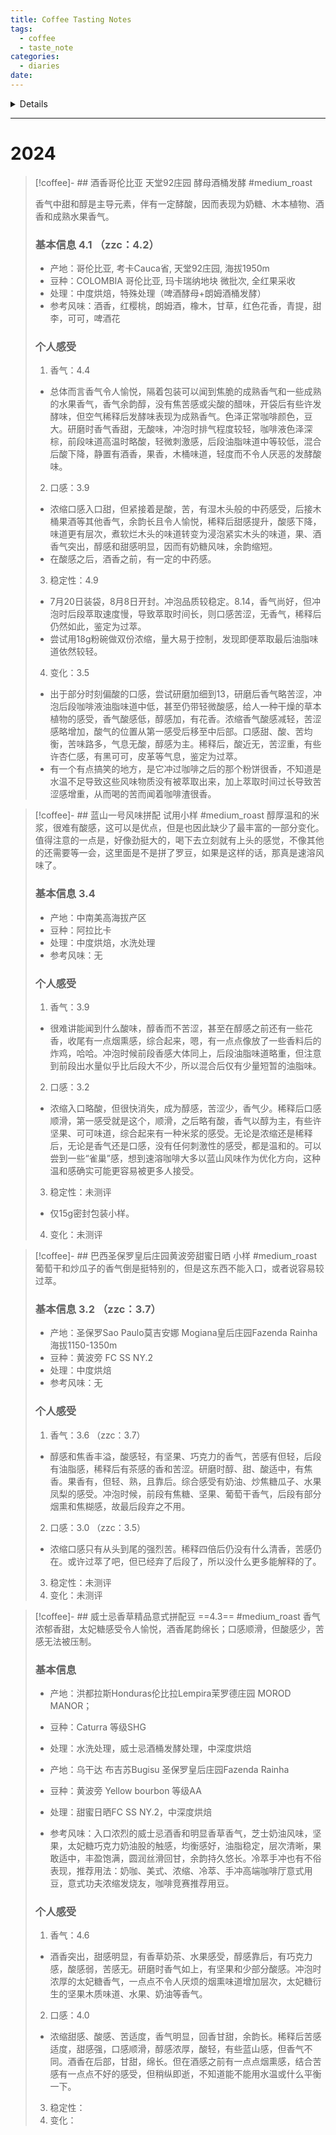```yaml
---
title: Coffee Tasting Notes
tags:
  - coffee
  - taste_note
categories:
  - diaries
date:
---
```

<details>
  个人评价标准：
  
  1. 易于获得的好风味，才是真的好风味。对我而言，咖啡更多作为功能性饮料，经过实际对比和综合考量，便携意式咖啡机是我的主要器材，以便我在多种场合高效制取咖啡。
  
  2. 出于同样的原因，我希望我的咖啡豆不仅在良好工况下可以制取出高品质的咖啡，在由于各种原因导致的不良工况下，如水温不足或过高、研磨过细或过粗、不筛细粉、暇疵豆等，仍能保持一定的质量或基本特征。纵然，在闲暇时通过精心的准备可以获得极致的风味也是一件美事，但是在我不精心控制它的时候，它的表现更为重要。
  
  3. 对于品质的基本要求，我将所有参数分为两方面，入口前的感受和入口后的感受。入口前的考察包括从见到豆子开始到咖啡入口之前到所有感受，以是否刺激食欲为标准，主要考察香气，观感次之，手感再次；入口后的感受考察咖啡入口后到代谢完毕的所有感受，以饮用咖啡是否带来愉悦情绪为标准，主要考察咖啡入口时的味觉、嗅觉刺激，咖啡因的精神刺激次之，对肠道的刺激再次。为便于表述，使用两个考察阶段最重要的感受指代两个考察阶段，即入口前考察统称为香气考察，入口后考察统称为口感考察。
  
  4. 趣味性。稳定的品质是我对咖啡豆的第一要求，而丰富的变化也是咖啡豆有趣的地方，在不同工况下可以得到风味变化的高品质咖啡将会给咖啡豆带来更多可玩性。此处主要指主动调整的工况，例如研磨度调整，冰咖啡，冷萃，浸泡，手冲，勾兑其他原料等。
  
  5. 交叉验证。个人认为前两条要求已经渐增地给出了足够苛刻的要求，但在如此丰富的咖啡豆产品中，或许仍然会有一定数量的咖啡豆可以比较充分的满足我的要求，而对其进一步的挑剔或许并不能体现出他们的差异，因而在此我再加入一个难以满足且确有需求的要求，即咖啡对我而言除了功能性和趣味性之外，也具有一点社交属性。我也很喜欢和他人分享我的咖啡，而不同人的口味不同，能让对咖啡有不同程度了解的人都有比较正面的评价，才是好的咖啡豆。
  
  6. 以上三个方面，即功能性（稳定性）、趣味性、社交性，我的评价要求是依次提高的，亦即对同一款豆子，靠后的需求应该在满足靠前的需求的基础上得到满足。3.5为基准评分，即“感受一般”，4分以“没有不喜欢的点”为标准，依据特点数量和喜好程度在此基础上加分。稳定性一般不做变化，故小于4.5分时酌情扣分；趣味性和社交性不参与基础综合打分。
  
  7. 在以下评价中，如未提及，所有咖啡基于WACACO Exagrind磨豆机14刻度，在WACACO Picopresso便携意式咖啡机中，使用12g粉碗，全段液体制备浓缩，后加入适量水稀释而成。
</details>

---

# 2024

> [!coffee]-   ## 酒香哥伦比亚 天堂92庄园 酵母酒桶发酵 
>  #medium_roast 
>  
> 香气中甜和醇是主导元素，伴有一定酵酸，因而表现为奶糖、木本植物、酒香和成熟水果香气。 
> 
> ### 基本信息 4.1 （zzc：4.2）
> 
> - 产地：哥伦比亚, 考卡Cauca省, 天堂92庄园,  海拔1950m 
> - 豆种：COLOMBIA 哥伦比亚, 玛卡瑞纳地块 微批次, 全红果采收
> - 处理：中度烘焙，特殊处理（啤酒酵母+朗姆酒桶发酵）
> - 参考风味：酒香，红樱桃，朗姆酒，橡木，甘草，红色花香，青提，甜李，可可，啤酒花
> 
> ### 个人感受
> 1. 香气：4.4
> * 总体而言香气令人愉悦，隔着包装可以闻到焦脆的成熟香气和一些成熟的水果香气，香气余韵醇，没有焦苦感或尖酸的醋味，开袋后有些许发酵味，但空气稀释后发酵味表现为成熟香气。色泽正常咖啡颜色，豆大。研磨时香气香甜，无酸味，冲泡时排气程度较轻，咖啡液色泽深棕，前段味道高温时略酸，轻微刺激感，后段油脂味道中等较低，混合后酸下降，静置有酒香，果香，木桶味道，轻度而不令人厌恶的发酵酸味。
> 2. 口感：3.9
>  * 浓缩口感入口甜，但紧接着是酸，苦，有湿木头般的中药感受，后接木桶果酒等其他香气，余韵长且令人愉悦，稀释后甜感提升，酸感下降，味道更有层次，煮软烂木头的味道转变为浸泡紧实木头的味道，果、酒香气突出，醇感和甜感明显，因而有奶糖风味，余韵缩短。
>  * 在酸感之后，酒香之前，有一定的中药感。
> 3. 稳定性：4.9
>  * 7月20日装袋，8月8日开封。冲泡品质较稳定。8.14，香气尚好，但冲泡时后段萃取速度慢，导致萃取时间长，则口感苦涩，无香气，稀释后仍然如此，鉴定为过萃。
>  * 尝试用18g粉碗做双份浓缩，量大易于控制，发现即便萃取最后油脂味道依然较轻。
> 4. 变化：3.5
>   * 出于部分时刻偏酸的口感，尝试研磨加细到13，研磨后香气略苦涩，冲泡后段咖啡液油脂味道中低，甚至仍带轻微酸感，给人一种干燥的草本植物的感受，香气酸感低，醇感加，有花香。浓缩香气酸感减轻，苦涩感略增加，酸气的位置从第一感受后移至中后部。口感甜、酸、苦均衡，苦味路多，气息无酸，醇感为主。稀释后，酸近无，苦涩重，有些许杏仁感，有黑可可，皮革等气息，鉴定为过萃。
>   * 有一个有点搞笑的地方，是它冲过咖啡之后的那个粉饼很香，不知道是水温不足导致这些风味物质没有被萃取出来，加上萃取时间过长导致苦涩感增重，从而喝的苦而闻着咖啡渣很香。




> [!coffee]-   ## 蓝山一号风味拼配 试用小样
>  #medium_roast 
> 醇厚温和的米浆，很难有酸感，这可以是优点，但是也因此缺少了最丰富的一部分变化。值得注意的一点是，好像劲挺大的，喝下去立刻就有上头的感觉，不像其他的还需要等一会，这里面是不是拼了罗豆，如果是这样的话，那真是速溶风味了。
> 
> ### 基本信息 3.4
> 
> - 产地：中南美高海拔产区 
> - 豆种：阿拉比卡
> - 处理：中度烘焙，水洗处理
> - 参考风味：无
> 
> ### 个人感受
> 1. 香气：3.9
>  * 很难讲能闻到什么酸味，醇香而不苦涩，甚至在醇感之前还有一些花香，收尾有一点烟熏感，综合起来，嗯，有一点点像放了一些香料后的炸鸡，哈哈。冲泡时候前段香感大体同上，后段油脂味道略重，但注意到前段出水量似乎比后段大不少，所以混合后仅有少量短暂的油脂味。
> 2. 口感：3.2
>  * 浓缩入口略酸，但很快消失，成为醇感，苦涩少，香气少。稀释后口感顺滑，第一感受就是这个，顺滑，之后略有酸，香气以醇为主，有些许坚果、可可味道，综合起来有一种米浆的感受。无论是浓缩还是稀释后，无论是香气还是口感，没有任何刺激性的感受，都是温和的。可以尝到一些“雀巢”感，想到速溶咖啡大多以蓝山风味作为优化方向，这种温和感确实可能更容易被更多人接受。
> 3. 稳定性：未测评
>  * 仅15g密封包装小样。
> 4. 变化：未测评
> 



> [!coffee]-   ## 巴西圣保罗皇后庄园黄波旁甜蜜日晒  小样
>  #medium_roast 
> 葡萄干和炒瓜子的香气倒是挺特别的，但是这东西不能入口，或者说容易较过萃。
> 
> ### 基本信息 3.2 （zzc：3.7）
> 
> - 产地：圣保罗Sao Paulo莫吉安娜 Mogiana皇后庄园Fazenda Rainha  海拔1150-1350m
> - 豆种：黄波旁 FC SS NY.2
> - 处理：中度烘焙
> - 参考风味：无
> 
> ### 个人感受
> 1. 香气：3.6 （zzc：3.7）
>  * 醇感和焦香丰溢，酸感轻，有坚果、巧克力的香气，苦感有但轻，后段有油脂感，稀释后有茶感的香和苦涩。研磨时醇、甜、酸适中，有焦香。果香有，但轻、熟，且靠后。综合感受有奶油、炒焦糖瓜子、水果凤梨的感受。冲泡时候，前段有焦糖、坚果、葡萄干香气，后段有部分烟熏和焦糊感，故最后段弃之不用。
> 2. 口感：3.0 （zzc：3.5）
>  * 浓缩口感只有从头到尾的强烈苦。稀释四倍后仍没有什么清香，苦感仍在。或许过萃了吧，但已经弃了后段了，所以没什么更多能解释的了。
> 3. 稳定性：未测评
> 4. 变化：未测评
> 




> [!coffee]-   ## 威士忌香草精品意式拼配豆 ==4.3==
>  #medium_roast 
> 香气浓郁香甜，太妃糖感受令人愉悦，酒香尾韵绵长；口感顺滑，但酸感少，苦感无法被压制。
> 
> 
> ### 基本信息 
> 
> - 产地：洪都拉斯Honduras伦比拉Lempira茉罗德庄园 MOROD MANOR；
> - 豆种：Caturra 等级SHG
> - 处理：水洗处理，威士忌酒桶发酵处理，中深度烘焙 
> 
> - 产地：乌干达 布吉苏Bugisu 圣保罗皇后庄园Fazenda Rainha
> - 豆种：黄波旁 Yellow bourbon 等级AA
> - 处理：甜蜜日晒FC SS NY.2，中深度烘焙
> 
> - 参考风味：入口浓烈的威士忌酒香和明显香草香气，芝士奶油风味，坚果，太妃糖巧克力奶油股的触感，均衡感好，油脂稳定，层次清晰，果敢适中，丰盈饱满，圆润丝滑回甘，余韵持久悠长。冷萃手冲也有不俗表现，推荐用法：奶咖、美式、浓缩、冷萃、手冲高端咖啡厅意式用豆，意式功夫浓缩发烧友，咖啡竞赛推荐用豆。
> ### 个人感受
> 1. 香气：4.6
>  * 酒香突出，甜感明显，有香草奶茶、水果感受，醇感靠后，有巧克力感，酸感弱，苦感无。研磨时香气如上，有坚果和少部分酸感。冲泡时浓厚的太妃糖香气，一点点不令人厌烦的烟熏味道增加层次，太妃糖衍生的坚果木质味道、水果、奶油等香气。
> 2. 口感：4.0
>  * 浓缩甜感、酸感、苦适度，香气明显，回香甘甜，余韵长。稀释后苦感适度，甜感强，口感顺滑，醇感浓厚，酸轻，有些蓝山感，但香气不同。酒香在后部，甘甜，绵长。但在酒感之前有一点点烟熏感，结合苦感有一点点不好的感受，但稍纵即逝，不知道能不能用水温或什么平衡一下。
> 3. 稳定性：
> 4. 变化：
> 

